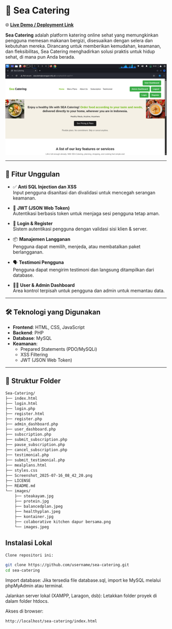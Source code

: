# 🌊 Sea Catering

🌐 **[Live Demo / Deployment Link](http://seacateringbyranggaxr.infy.uk/compfest2025-sea/)**

**Sea Catering** adalah platform katering online sehat yang memungkinkan pengguna memesan makanan bergizi, disesuaikan dengan selera dan kebutuhan mereka. Dirancang untuk memberikan kemudahan, keamanan, dan fleksibilitas, Sea Catering menghadirkan solusi praktis untuk hidup sehat, di mana pun Anda berada.

![Screenshot](./Screenshot_2025-07-16_08_42_20.png)

---

## 🚀 Fitur Unggulan

- ✅ **Anti SQL Injection dan XSS**  
  Input pengguna disanitasi dan divalidasi untuk mencegah serangan keamanan.

- 🔐 **JWT (JSON Web Token)**  
  Autentikasi berbasis token untuk menjaga sesi pengguna tetap aman.

- 👤 **Login & Register**  
  Sistem autentikasi pengguna dengan validasi sisi klien & server.

- 📦 **Manajemen Langganan**  
  Pengguna dapat memilih, menjeda, atau membatalkan paket berlangganan.

- 🗣️ **Testimoni Pengguna**  
  Pengguna dapat mengirim testimoni dan langsung ditampilkan dari database.

- 🧑‍💼 **User & Admin Dashboard**  
  Area kontrol terpisah untuk pengguna dan admin untuk memantau data.

---

## 🛠️ Teknologi yang Digunakan

- **Frontend**: HTML, CSS, JavaScript  
- **Backend**: PHP  
- **Database**: MySQL  
- **Keamanan**:  
  - Prepared Statements (PDO/MySQLi)  
  - XSS Filtering  
  - JWT (JSON Web Token)

---

## 📁 Struktur Folder

```text
Sea-Catering/
├── index.html
├── login.html
├── login.php
├── register.html
├── register.php
├── admin_dashboard.php
├── user_dashboard.php
├── subscription.php
├── submit_subscription.php
├── pause_subscription.php
├── cancel_subscription.php
├── testimonial.php
├── submit_testimonial.php
├── mealplans.html
├── styles.css
├── Screenshot_2025-07-16_08_42_20.png
├── LICENSE
├── README.md
└── images/
    ├── steakayam.jpg
    ├── protein.jpg
    ├── balancedplan.jpeg
    ├── healthyplan.jpeg
    ├── kontainer.jpg
    ├── colaborative kitchen dapur bersama.png
    └── images.jpeg
```
## Instalasi Lokal

    Clone repositori ini:

``` bash
git clone https://github.com/username/sea-catering.git
cd sea-catering
```
Import database:
Jika tersedia file database.sql, import ke MySQL melalui phpMyAdmin atau terminal.

Jalankan server lokal (XAMPP, Laragon, dsb):
Letakkan folder proyek di dalam folder htdocs.

Akses di browser:
```bash
http://localhost/sea-catering/index.html
```

